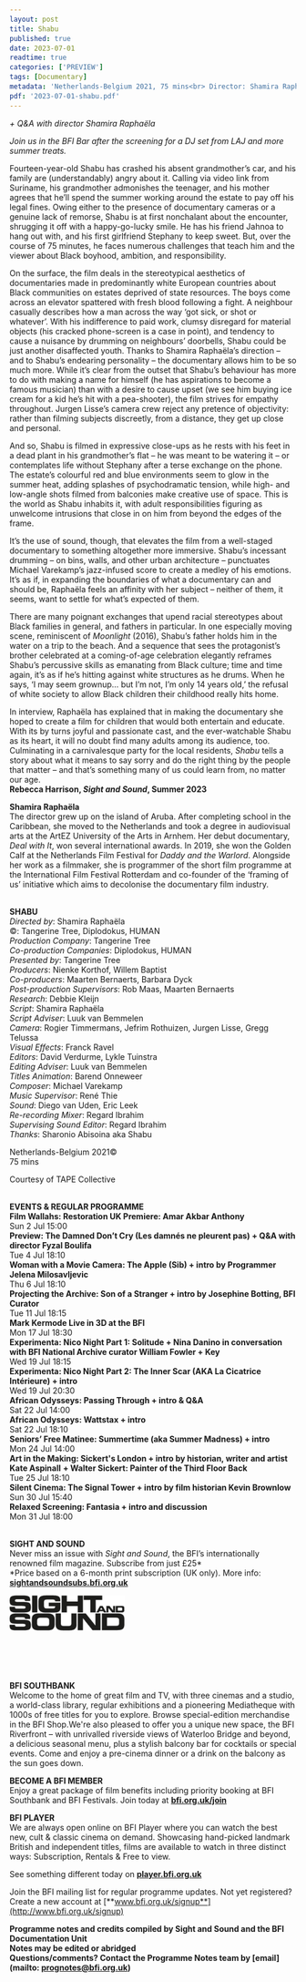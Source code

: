 ```yaml
---
layout: post
title: Shabu
published: true
date: 2023-07-01
readtime: true
categories: ['PREVIEW']
tags: [Documentary]
metadata: 'Netherlands-Belgium 2021, 75 mins<br> Director: Shamira Raphaëla'
pdf: '2023-07-01-shabu.pdf'
---
```


_+ Q&A with director Shamira Raphaëla_

_Join us in the BFI Bar after the screening for a DJ set from LAJ and  more summer treats._

Fourteen-year-old Shabu has crashed his absent grandmother’s car, and his family are (understandably) angry about it. Calling via video link from Suriname, his grandmother admonishes the teenager, and his mother agrees that he’ll spend the summer working around the estate to pay off his legal fines. Owing either to the presence of documentary cameras or a genuine lack of remorse, Shabu is at first nonchalant about the encounter, shrugging it off with a happy-go-lucky smile. He has his friend Jahnoa to hang out with, and his first girlfriend Stephany to keep sweet. But, over the course of 75 minutes, he faces numerous challenges that teach him and the viewer about Black boyhood, ambition, and responsibility.

On the surface, the film deals in the stereotypical aesthetics of documentaries made in predominantly white European countries about Black communities on estates deprived of state resources. The boys come across an elevator spattered with fresh blood following a fight. A neighbour casually describes how a man across the way ‘got sick, or shot or whatever’. With his indifference to paid work, clumsy disregard for material objects (his cracked phone-screen is a case in point), and tendency to cause a nuisance by drumming on neighbours’ doorbells, Shabu could be just another disaffected youth. Thanks to Shamira Raphaëla’s direction – and to Shabu’s endearing personality – the documentary allows him to be so much more. While it’s clear from the outset that Shabu’s behaviour has more to do with making a name for himself (he has aspirations to become a famous musician) than with a desire to cause upset (we see him buying ice cream for a kid he’s hit with a pea-shooter), the film strives for empathy throughout. Jurgen Lisse’s camera crew reject any pretence of objectivity: rather than filming subjects discreetly, from a distance, they get up close and personal.

And so, Shabu is filmed in expressive close-ups as he rests with his feet in a dead plant in his grandmother’s flat – he was meant to be watering it – or contemplates life without Stephany after a terse exchange on the phone. The estate’s colourful red and blue environments seem to glow in the summer heat, adding splashes of psychodramatic tension, while high- and low-angle shots filmed from balconies make creative use of space. This is the world as Shabu inhabits it, with adult responsibilities figuring as unwelcome intrusions that close in on him from beyond the edges of the frame.

It’s the use of sound, though, that elevates the film from a well-staged documentary to something altogether more immersive. Shabu’s incessant drumming – on bins, walls, and other urban architecture – punctuates Michael Varekamp’s jazz-infused score to create a medley of his emotions. It’s as if, in expanding the boundaries of what a documentary can and should be, Raphaëla feels an affinity with her subject – neither of them, it seems, want to settle for what’s expected of them.

There are many poignant exchanges that upend racial stereotypes about Black families in general, and fathers in particular. In one especially moving scene, reminiscent of _Moonlight_ (2016), Shabu’s father holds him in the water on a trip to the beach. And a sequence that sees the protagonist’s brother celebrated at a coming-of-age celebration elegantly reframes Shabu’s percussive skills as emanating from Black culture; time and time again, it’s as if he’s hitting against white structures as he drums. When he says, ‘I may seem grownup… but I’m not, I’m only 14 years old,’ the refusal of white society to allow Black children their childhood really hits home.

In interview, Raphaëla has explained that in making the documentary she hoped to create a film for children that would both entertain and educate.  With its by turns joyful and passionate cast, and the ever-watchable Shabu as its heart, it will no doubt find many adults among its audience, too. Culminating in a carnivalesque party for the local residents, _Shabu_ tells a story about what it means to say sorry and do the right thing by the people that matter – and that’s something many of us could learn from, no matter our age.  
**Rebecca Harrison, _Sight and Sound_, Summer 2023**

**Shamira Raphaëla**  
The director grew up on the island of Aruba. After completing school in the Caribbean, she moved to the Netherlands and took a degree in audiovisual arts at the ArtEZ University of the Arts in Arnhem. Her debut documentary, _Deal with It_, won several international awards. In 2019, she won the Golden Calf at the Netherlands Film Festival for _Daddy and the Warlord_. Alongside her work as a filmmaker, she is programmer of the short film programme at the International Film Festival Rotterdam and co-founder of the ‘framing of us’ initiative which aims to decolonise the documentary film industry.
<br><br>

**SHABU**  
_Directed by_: Shamira Raphaëla  
©: Tangerine Tree, Diplodokus, HUMAN  
_Production Company_: Tangerine Tree  
_Co-production Companies_: Diplodokus, HUMAN  
_Presented by_: Tangerine Tree  
_Producers_: Nienke Korthof, Willem Baptist  
_Co-producers_: Maarten Bernaerts, Barbara Dyck  
_Post-production Supervisors_: Rob Maas,  Maarten Bernaerts  
_Research_: Debbie Kleijn  
_Script_: Shamira Raphaëla  
_Script Adviser_: Luuk van Bemmelen  
_Camera_: Rogier Timmermans, Jefrim Rothuizen, Jurgen Lisse, Gregg Telussa  
_Visual Effects_: Franck Ravel  
_Editors_: David Verdurme, Lykle Tuinstra  
_Editing Adviser_: Luuk van Bemmelen  
_Titles Animation_: Barend Onneweer  
_Composer_: Michael Varekamp  
_Music Supervisor_: René Thie  
_Sound_: Diego van Uden, Eric Leek  
_Re-recording Mixer_: Regard Ibrahim  
_Supervising Sound Editor_: Regard Ibrahim  
_Thanks_: Sharonio Abisoina aka Shabu

Netherlands-Belgium 2021©  
75 mins

Courtesy of TAPE Collective
<br><br>

**EVENTS &  REGULAR PROGRAMME**<br>
**Film Wallahs: Restoration UK Premiere:  Amar Akbar Anthony**<br>
Sun 2 Jul 15:00<br>
**Preview: The Damned Don’t Cry (Les damnés ne pleurent pas) + Q&A with director Fyzal Boulifa**<br>
Tue 4 Jul 18:10<br>
**Woman with a Movie Camera: The Apple (Sib)  + intro by Programmer Jelena Milosavljevic**<br>
Thu 6 Jul 18:10<br>
**Projecting the Archive: Son of a Stranger  + intro by Josephine Botting, BFI Curator**<br>
Tue 11 Jul 18:15<br>
**Mark Kermode Live in 3D at the BFI**<br>
Mon 17 Jul 18:30<br>
**Experimenta: Nico Night Part 1: Solitude +  Nina Danino in conversation with BFI National Archive curator William Fowler + Key**<br>
Wed 19 Jul 18:15<br>
**Experimenta: Nico Night Part 2: The Inner Scar (AKA La Cicatrice Intérieure) + intro**<br>
Wed 19 Jul 20:30<br>
**African Odysseys: Passing Through  + intro & Q&A**<br>
Sat 22 Jul 14:00<br>
**African Odysseys: Wattstax + intro**<br>
Sat 22 Jul 18:10<br>
**Seniors’ Free Matinee: Summertime  (aka Summer Madness) + intro**<br>
Mon 24 Jul 14:00<br>
**Art in the Making: Sickert's London + intro by historian, writer and artist** **Kate Aspinall** **+ Walter Sickert: Painter of the Third Floor Back**<br>
Tue 25 Jul 18:10<br>
**Silent Cinema: The Signal Tower  + intro by film historian Kevin Brownlow**<br>
Sun 30 Jul 15:40<br>
**Relaxed Screening:  Fantasia + intro and discussion**<br>
Mon 31 Jul 18:00<br>
<br>

**SIGHT AND SOUND**<br>
Never miss an issue with _Sight and Sound_, the BFI’s internationally renowned film magazine. Subscribe from just £25*<br>
*Price based on a 6-month print subscription (UK only). More info: [**sightandsoundsubs.bfi.org.uk**](https://sightandsoundsubs.bfi.org.uk/subscribe)

<img style="float: left;" src="/img/sight-and-sound.jpg" width="40%" height="40%"><br><br><br><br><br><br><br><br>

**BFI SOUTHBANK**  
Welcome to the home of great film and TV, with three cinemas and a studio, a world-class library, regular exhibitions and a pioneering Mediatheque with 1000s of free titles for you to explore. Browse special-edition merchandise in the BFI Shop.We&#39;re also pleased to offer you a unique new space, the BFI Riverfront – with unrivalled riverside views of Waterloo Bridge and beyond, a delicious seasonal menu, plus a stylish balcony bar for cocktails or special events. Come and enjoy a pre-cinema dinner or a drink on the balcony as the sun goes down.  

**BECOME A BFI MEMBER**  
Enjoy a great package of film benefits including priority booking at BFI Southbank and BFI Festivals. Join today at [**bfi.org.uk/join**](http://www.bfi.org.uk/join)  

**BFI PLAYER**  
 We are always open online on BFI Player where you can watch the best new, cult &amp; classic cinema on demand. Showcasing hand-picked landmark British and independent titles, films are available to watch in three distinct ways: Subscription, Rentals &amp; Free to view.  

See something different today on [**player.bfi.org.uk**](https://player.bfi.org.uk)  

Join the BFI mailing list for regular programme updates. Not yet registered? Create a new account at [**www.bfi.org.uk/signup**](http://www.bfi.org.uk/signup)

**Programme notes and credits compiled by Sight and Sound and the BFI Documentation Unit  
Notes may be edited or abridged  
Questions/comments? Contact the Programme Notes team by [email](mailto: prognotes@bfi.org.uk)**

<!--stackedit_data:
eyJoaXN0b3J5IjpbLTExNjcwMDkwOTJdfQ==
-->
